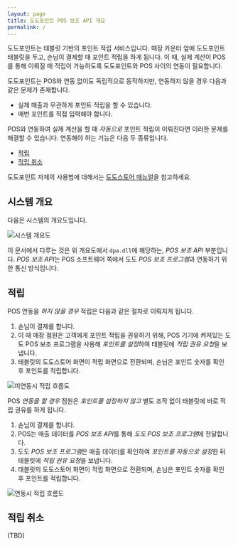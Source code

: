 ```yaml
---
layout: page
title: 도도포인트 POS 보조 API 개요
permalink: /
---
```


도도포인트는 태블릿 기반의 포인트 적립 서비스입니다. 매장 카운터 앞에 도도포인트 태블릿을 두고, 손님이
결제할 때 포인트 적립을 하게 됩니다. 이 때, 실제 계산이 POS를 통해 이뤄질 때 적립이 가능하도록
도도포인트와 POS 사이의 연동이 필요합니다.

도도포인트는 POS와 연동 없이도 독립적으로 동작하지만, 연동하지 않을 경우 다음과 같은 문제가 존재합니다.

- 실제 매출과 무관하게 포인트 적립을 할 수 있습니다.
- 매번 포인트를 직접 입력해야 합니다.

POS와 연동하여 실제 계산을 할 때 *자동으로* 포인트 적립이 이뤄진다면 이러한 문제를 해결할 수 있습니다.
연동해야 하는 기능은 다음 두 종류입니다.

- [적립](#적립)
- [적립 취소](#적립-취소)

도도포인트 자체의 사용법에 대해서는 [도도스토어 매뉴얼][1]을 참고하세요.

[1]: http://dodopoint.com/manual/text


시스템 개요
-----------

다음은 시스템의 개요도입니다.

![시스템 개요도](https://docs.google.com/drawings/d/1F6XemPm25l931-zP8SOxlseX53BS6bzFmthkjstSci8/pub?w=719&h=458)

이 문서에서 다루는 것은 위 개요도에서 `dpa.dll`에 해당하는, *POS 보조 API* 부분입니다.
*POS 보조 API*는 POS 소프트웨어 쪽에서 도도 *POS 보조 프로그램*과 연동하기 위한 통신 방식입니다.


적립
----

POS 연동을 *하지 않을 경우* 적립은 다음과 같은 절차로 이뤄지게 됩니다.

1. 손님이 결제를 합니다.
2. 이 때 매장 점원은 고객에게 포인트 적립을 권유하기 위해, POS 기기에 켜져있는 도도 POS 보조 프로그램을
   사용해 *포인트를 설정*하여 태블릿에 *적립 권유 요청*을 보냅니다.
3. 태블릿의 도도스토어 화면이 적립 화면으로 전환되며, 손님은 포인트 숫자를 확인 후 포인트를 적립합니다.

![미연동시 적립 흐름도](https://docs.google.com/drawings/d/1NhpCiHlBznVEfvoLfQCUushms2IacUMt5l-puI-B9n8/pub?w=719&h=458)

POS *연동을 할 경우* 점원은 *포인트를 설정하지 않고* 별도 조작 없이 태블릿에 바로 적립 권유를 하게
됩니다.

1. 손님이 결제를 합니다.
2. POS는 매출 데이터를 *POS 보조 API*를 통해 *도도 POS 보조 프로그램*에 전달합니다.
3. 도도 *POS 보조 프로그램*은 매출 데이터를 확인하여 *포인트를 자동으로 설정*한 뒤 태블릿에
   *적립 권유 요청*을 보냅니다.
4. 태블릿의 도도스토어 화면이 적립 화면으로 전환되며, 손님은 포인트 숫자를 확인 후 포인트를 적립합니다.

![연동시 적립 흐름도](https://docs.google.com/drawings/d/1eWmGh5r2A__2S0xZRex_aDgbHq6AEUf3Az85BJWh1ek/pub?w=719&h=458)


적립 취소
---------

(TBD)
